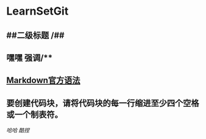 # LearnSetGit  
##二级标题
/##
--------
**嘿嘿** 强调/**  
--------
[Markdown官方语法](https://markdown.com.cn/)  
----
要创建代码块，请将代码块的每一行缩进至少四个空格或一个制表符。
    <html>
      <head>
      </head>
    </html>
----
*哈哈*
*酷捏*
